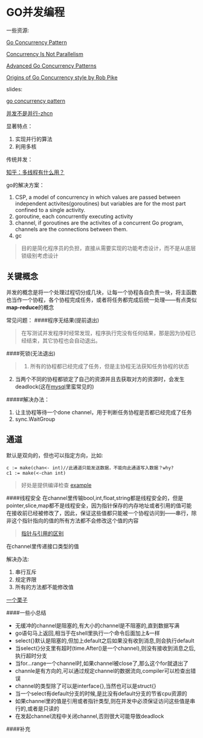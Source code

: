 GO并发编程
=====

一些资源:

[Go Concurrency Pattern](https://www.youtube.com/watch?v=f6kdp27TYZs)

[Concurrency Is Not Parallelism](https://www.youtube.com/watch?v=cN_DpYBzKso)

[Advanced Go Concurrency Patterns](https://www.youtube.com/watch?v=QDDwwePbDtw)

[Origins of Go Concurrency style by Rob Pike](https://www.youtube.com/watch?v=3DtUzH3zoFo)


slides:

[go concurrency pattern](http://present.go-steel-programmers.org/real_world_concurrency/2013-04-25.slide#1)

[并发不是并行-zhcn](http://www.vaikan.com/docs/Concurrency-is-not-Parallelism/#hello)

显著特点：

1. 实现并行的算法
2. 利用多核

传统并发：

[知乎：多线程有什么用？](http://www.zhihu.com/question/19901763)


go的解决方案：

1.	CSP, a model of concurrency in which values are passed between independent activites(goroutines) but variables are for the most part confined to a single activity.
2.	goroutine, each concurrently executing activity
3. channel, if goroutines are the activites of a concurrent Go program, channels are the connections between them.
4.	gc

>目的是简化程序员的负担，直接从需要实现的功能考虑设计，而不是从底层锁级别考虑设计

关键概念
----
并发的概念是将一个处理过程切分成几块，让每一个协程各自负责一块，将主函数也当作一个协程，各个协程完成任务，或者将任务都完成后统一处理——有点类似**map-reduce**的概念


常见问题：
####程序无结果(提前退出)
>在写测试并发程序时经常发现，程序执行完没有任何结果，那是因为协程已经结束，其它协程也会自动退出。

####死锁(无法退出)
>1. 所有的协程都已经完成了任务，但是主协程无法获知任务协程的状态
2. 当两个不同的协程都锁定了自己的资源并且去获取对方的资源时，会发生deadlock(这在[mysql](http://hedengcheng.com/?p=844)里蛮常见的)

#####解决办法：
1. 让主协程等待一个done channel，用于判断任务协程是否都已经完成了任务
2. sync.WaitGroup

通道
----
默认是双向的，但也可以指定方向，比如:

```
c := make(chan<- int)//此通道只能发送数据，不能向此通道写入数据？why?
c1 := make(<-chan int)
```
>好处是提供编译检查 [example](https://gobyexample.com/channel-directions)


####线程安全
在channel里传输bool,int,float,string都是线程安全的，但是pointer,slice,map都不是线程安全，因为指针保存的内存地址或者引用的值可能在接收前已经被修改了，因此，保证这些值都只能被一个协程访问到——串行，除非这个指针指向的值的所有方法都不会修改这个值的内容
>[指针与引用的区别](http://golang.org/doc/faq#Pointers)

在channel里传递接口类型的值

解决办法:

1. 串行互斥
2. 规定界限
3. 所有的方法都不能修改值

[一个栗子](http://play.golang.org/p/rHiGzefLQY)

####一些小总结
>
* 无缓冲的channel是阻塞的,有大小的channel是不阻塞的,直到数据写满
* go语句马上返回,相当于在shell里执行一个命令后面加上&一样
* select{}默认是阻塞的,但加上default之后如果没有收到消息,则会执行default
* 当select{}分支里有超时(time.After()是一个channel),则没有接收到消息之后,执行超时分支
* 当for...range一个channel时,如果channel被close了,那么这个for就退出了
* channle是有方向的,可以通过规定channel的数据流向,compiler可以检查出错误
* channel的类型除了可以是interface{},当然也可以是struct{}
* 当一个select有default分支的时候,是比没有default分支的节省cpu资源的
* 如果channel里的值是引用或者指针类型,则在并发中必须保证访问这些值是串行的,或者是只读的
* 在发起channel流程中关闭channel,否则很大可能导致deadlock


####补充